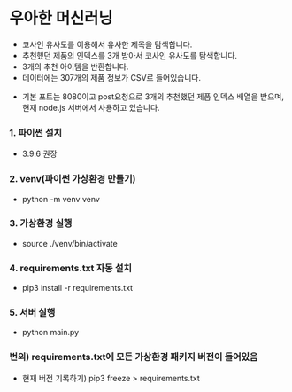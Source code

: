 # 우아한 머신러닝

- 코사인 유사도를 이용해서 유사한 제목을 탐색합니다.
- 추천했던 제품의 인덱스를 3개 받아서 코사인 유사도를 탐색합니다.
- 3개의 추천 아이템을 반환합니다.
- 데이터에는 307개의 제품 정보가 CSV로 들어있습니다.

* 기본 포트는 8080이고 post요청으로 3개의 추천했던 제품 인덱스 배열을 받으며, 현재 node.js 서버에서 사용하고 있습니다.

### 1. 파이썬 설치

- 3.9.6 권장

### 2. venv(파이썬 가상환경 만들기)

- python -m venv venv

### 3. 가상환경 실행

- source ./venv/bin/activate

### 4. requirements.txt 자동 설치

- pip3 install -r requirements.txt

### 5. 서버 실행

- python main.py

### 번외) requirements.txt에 모든 가상환경 패키지 버전이 들어있음

- 현재 버전 기록하기) pip3 freeze > requirements.txt
